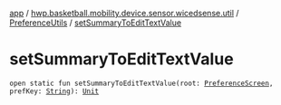 [app](../../index.md) / [hwp.basketball.mobility.device.sensor.wicedsense.util](../index.md) / [PreferenceUtils](index.md) / [setSummaryToEditTextValue](.)

# setSummaryToEditTextValue

`open static fun setSummaryToEditTextValue(root: `[`PreferenceScreen`](https://developer.android.com/reference/android/preference/PreferenceScreen.html)`, prefKey: `[`String`](https://kotlinlang.org/api/latest/jvm/stdlib/kotlin/-string/index.html)`): `[`Unit`](https://kotlinlang.org/api/latest/jvm/stdlib/kotlin/-unit/index.html)